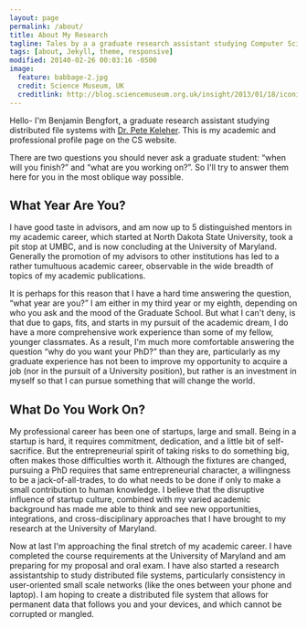 ```yaml
---
layout: page
permalink: /about/
title: About My Research
tagline: Tales by a a graduate research assistant studying Computer Science at Maryland
tags: [about, Jekyll, theme, responsive]
modified: 20140-02-26 00:03:16 -0500
image:
  feature: babbage-2.jpg
  credit: Science Museum, UK
  creditlink: http://blog.sciencemuseum.org.uk/insight/2013/01/18/iconic-babbage-drawings-to-go-on-display/babbages-difference-engine-no-2-1847-1849-drawings-2/
---
```


Hello- I'm Benjamin Bengfort, a graduate research assistant studying distributed file systems with [Dr. Pete Keleher](http://pete.kelehers.me/). This is my academic and professional profile page on the CS website.

There are two questions you should never ask a graduate student: &ldquo;when will you finish?&rdquo; and &ldquo;what are you working on?&rdquo;. So I'll try to answer them here for you in the most oblique way possible.

## What Year Are You?

I have good taste in advisors, and am now up to 5 distinguished mentors in my academic career, which started at North Dakota State University, took a pit stop at UMBC, and is now concluding at the University of Maryland. Generally the promotion of my advisors to other institutions has led to a rather tumultuous academic career, observable in the wide breadth of topics of my academic publications.

It is perhaps for this reason that I have a hard time answering the question, &ldquo;what year are you?&rdquo; I am either in my third year or my eighth, depending on who you ask and the mood of the Graduate School. But what I can't deny, is that due to gaps, fits, and starts in my pursuit of the academic dream, I do have a more comprehensive work experience than some of my fellow, younger classmates. As a result, I'm much more comfortable answering the question &ldquo;why do you want your PhD?&rdquo; than they are, particularly as my graduate experience has not been to improve my opportunity to acquire a job (nor in the pursuit of a University position), but rather is an investment in myself so that I can pursue something that will change the world.

## What Do You Work On?

My professional career has been one of startups, large and small. Being in a startup is hard, it requires commitment, dedication, and a little bit of self-sacrifice. But the entrepreneurial spirit of taking risks to do something big, often makes those difficulties worth it. Although the fixtures are changed, pursuing a PhD requires that same entrepreneurial character, a willingness to be a jack-of-all-trades, to do what needs to be done if only to make a small contribution to human knowledge. I believe that the disruptive influence of startup culture, combined with my varied academic background has made me able to think and see new opportunities, integrations, and cross-disciplinary approaches that I have brought to my research at the University of Maryland.

Now at last I'm approaching the final stretch of my academic career. I have completed the course requirements at the University of Maryland and am preparing for my proposal and oral exam. I have also started a research assistantship to study distributed file systems, particularly consistency in user-oriented small scale networks (like the ones between your phone and laptop). I am hoping to create a distributed file system that allows for permanent data that follows you and your devices, and which cannot be corrupted or mangled. 
